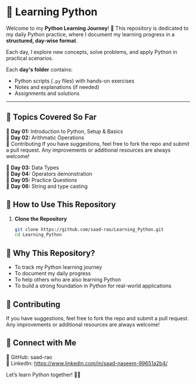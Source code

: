 # 🐍 Learning Python  

Welcome to my **Python Learning Journey**! 🚀 This repository is dedicated to my daily Python practice, where I document my learning progress in a **structured, day-wise format**.  

Each day, I explore new concepts, solve problems, and apply Python in practical scenarios.  

Each **day's folder** contains:
- Python scripts (`.py` files) with hands-on exercises  
- Notes and explanations (if needed)  
- Assignments and solutions  

---

## 📖 Topics Covered So Far  

🔹 **Day 01:** Introduction to Python, Setup & Basics  
🔹 **Day 02:** Arithmatic Operations <br>🤝 Contributing
If you have suggestions, feel free to fork the repo and submit a pull request.
Any improvements or additional resources are always welcome!


🔹 **Day 03:** Data Types <br>
🔹 **Day 04:** Operators demonstration <br>
🔹 **Day 05:** Practice Questions<br>
🔹 **Day 06:** String and type casting<br>


## 🚀 How to Use This Repository  

1. **Clone the Repository**  
   ```bash
   git clone https://github.com/saad-rao/Learning_Python.git
   cd Learning_Python

## 🌟 Why This Repository? <br>
- To track my Python learning journey <br>
- To document my daily progress <br>
- To help others who are also learning Python <br>
- To build a strong foundation in Python for real-world applications <br>

## 🤝 Contributing <br>
If you have suggestions, feel free to fork the repo and submit a pull request.<br>
Any improvements or additional resources are always welcome!

## 📌 Connect with Me <br>
🔗 GitHub: saad-rao <br>
🔗 LinkedIn: https://www.linkedin.com/in/saad-naseem-99651a2b4/ <br>

Let’s learn Python together! 🐍🔥


